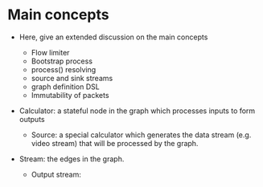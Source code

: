 # Main concepts
+ Here, give an extended discussion on the main concepts
    + Flow limiter
    + Bootstrap process
    + process() resolving
    + source and sink streams
    + graph definition DSL
    + Immutability of packets


+ Calculator: a stateful node in the graph which processes inputs to form outputs
    + Source: a special calculator which generates the data stream (e.g. video stream) that will be processed by the graph.
+ Stream: the edges in the graph. 
    + Output stream: 